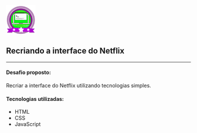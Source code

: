 <img src="https://github.com/beto-frs/Recriando_Netflix/blob/master/img/ico.png" width="80"/>

## Recriando a interface do Netflix

<hr>

#### Desafio proposto:

Recriar a interface do Netflix utilizando tecnologias simples.



#### Tecnologias utilizadas:

- HTML
- CSS
- JavaScript

  

